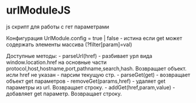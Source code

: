 # urlModuleJS
js скрипт для работы с гет параметрами

Конфигурация UrlModule.config = true | false - истина если get может содержать элементы массива (?filter[param]=val)

Доступные методы:
	- parseUrl(href) - разбивает урл вида window.location.href на основные части protocol,host,hostname,port,pathname,search,hash. Возвращает объект.
	  исли href не указан - парсим текущую стр.
	- parseGet(get) - возвращает объект get параметров
	- removeGet(params,href) - удаляет get параметры из url. Возвращает строку.
	- addGet(href,param,value) - добавляет get параметр. Возвращает строку.